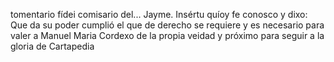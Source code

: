 tomentario fídei comisario del... Jayme. Insértu quíoy fe conosco y dixo: Que da su poder cumplió el que de derecho se requiere y es necesario para valer a Manuel Maria Cordexo de la propia veidad y próximo para seguir a la gloria de Cartapedia